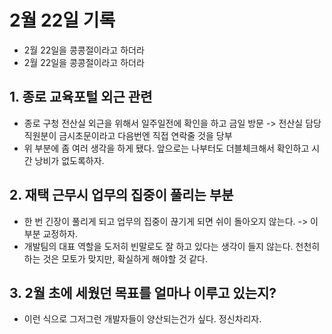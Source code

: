 # 2월 22일 기록
- 2월 22일을 콩콩절이라고 하더라
- 2월 22일을 콩콩절이라고 하더라

## 1. 종로 교육포털 외근 관련
- 종로 구청 전산실 외근을 위해서 일주일전에 확인을 하고 금일 방문 -> 전산실 담당 직원분이 금시초문이라고 다음번엔 직접 연락줄 것을 당부
- 위 부분에 좀 여러 생각을 하게 됐다. 앞으로는 나부터도 더블체크해서 확인하고 시간 낭비가 없도록하자.

## 2. 재택 근무시 업무의 집중이 풀리는 부분
- 한 번 긴장이 풀리게 되고 업무의 집중이 끊기게 되면 쉬이 돌아오지 않는다. -> 이 부분 교정하자.
- 개발팀의 대표 역할을 도저히 빈말로도 잘 하고 있다는 생각이 들지 않는다. 천천히 하는 것은 모토가 맞지만, 확실하게 해야할 것 같다.

## 3. 2월 초에 세웠던 목표를 얼마나 이루고 있는지?
- 이런 식으로 그저그런 개발자들이 양산되는건가 싶다. 정신차리자.
